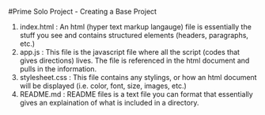 #Prime Solo Project - Creating a Base Project

1. index.html : An html (hyper text markup langauge) file is essentially the stuff you see and contains structured elements (headers, paragraphs, etc.)
2. app.js : This file is the javascript file where all the script (codes that gives directions) lives. The file is referenced in the html document and pulls in the information.
3. stylesheet.css : This file contains any stylings, or how an html document will be displayed (i.e. color, font, size, images, etc.)
4. README.md : README files is a text file you can format that essentially gives an explaination of what is included in a directory.